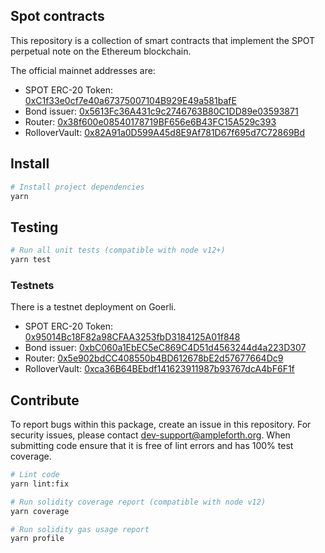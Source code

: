 ## Spot contracts

This repository is a collection of smart contracts that implement the SPOT perpetual note on the Ethereum blockchain.

The official mainnet addresses are:

- SPOT ERC-20 Token: [0xC1f33e0cf7e40a67375007104B929E49a581bafE](https://etherscan.io/address/0xC1f33e0cf7e40a67375007104B929E49a581bafE)
- Bond issuer: [0x5613Fc36A431c9c2746763B80C1DD89e03593871](https://etherscan.io/address/0x5613Fc36A431c9c2746763B80C1DD89e03593871)
- Router: [0x38f600e08540178719BF656e6B43FC15A529c393](https://etherscan.io/address/0x38f600e08540178719BF656e6B43FC15A529c393)
- RolloverVault: [0x82A91a0D599A45d8E9Af781D67f695d7C72869Bd](https://etherscan.io//address/0x82A91a0D599A45d8E9Af781D67f695d7C72869Bd)

## Install

```bash
# Install project dependencies
yarn
```

## Testing

```bash
# Run all unit tests (compatible with node v12+)
yarn test
```

### Testnets

There is a testnet deployment on Goerli.

- SPOT ERC-20 Token: [0x95014Bc18F82a98CFAA3253fbD3184125A01f848](https://goerli.etherscan.io//address/0x95014Bc18F82a98CFAA3253fbD3184125A01f848)
- Bond issuer: [0xbC060a1EbEC5eC869C4D51d4563244d4a223D307](https://goerli.etherscan.io//address/0xbC060a1EbEC5eC869C4D51d4563244d4a223D307)
- Router: [0x5e902bdCC408550b4BD612678bE2d57677664Dc9](https://goerli.etherscan.io//address/0x5e902bdCC408550b4BD612678bE2d57677664Dc9)
- RolloverVault: [0xca36B64BEbdf141623911987b93767dcA4bF6F1f](https://goerli.etherscan.io//address/0xca36B64BEbdf141623911987b93767dcA4bF6F1f)

## Contribute

To report bugs within this package, create an issue in this repository.
For security issues, please contact dev-support@ampleforth.org.
When submitting code ensure that it is free of lint errors and has 100% test coverage.

```bash
# Lint code
yarn lint:fix

# Run solidity coverage report (compatible with node v12)
yarn coverage

# Run solidity gas usage report
yarn profile
```
